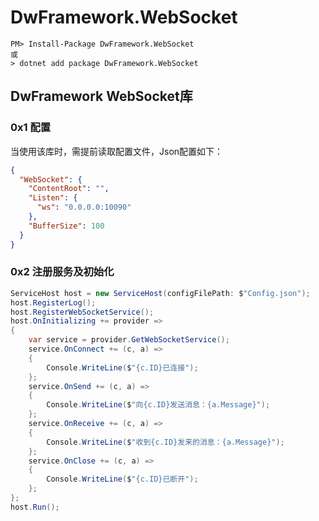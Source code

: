 # DwFramework.WebSocket

```shell
PM> Install-Package DwFramework.WebSocket
或
> dotnet add package DwFramework.WebSocket
```

## DwFramework WebSocket库

### 0x1 配置

当使用该库时，需提前读取配置文件，Json配置如下：

```json
{
  "WebSocket": {
    "ContentRoot": "",
    "Listen": {
      "ws": "0.0.0.0:10090"
    },
    "BufferSize": 100
  }
}
```

### 0x2 注册服务及初始化

```c#
ServiceHost host = new ServiceHost(configFilePath: $"Config.json");
host.RegisterLog();
host.RegisterWebSocketService();
host.OnInitializing += provider =>
{
    var service = provider.GetWebSocketService();
    service.OnConnect += (c, a) =>
    {
        Console.WriteLine($"{c.ID}已连接");
    };
    service.OnSend += (c, a) =>
    {
        Console.WriteLine($"向{c.ID}发送消息：{a.Message}");
    };
    service.OnReceive += (c, a) =>
    {
        Console.WriteLine($"收到{c.ID}发来的消息：{a.Message}");
    };
    service.OnClose += (c, a) =>
    {
        Console.WriteLine($"{c.ID}已断开");
    };
};
host.Run();
```

